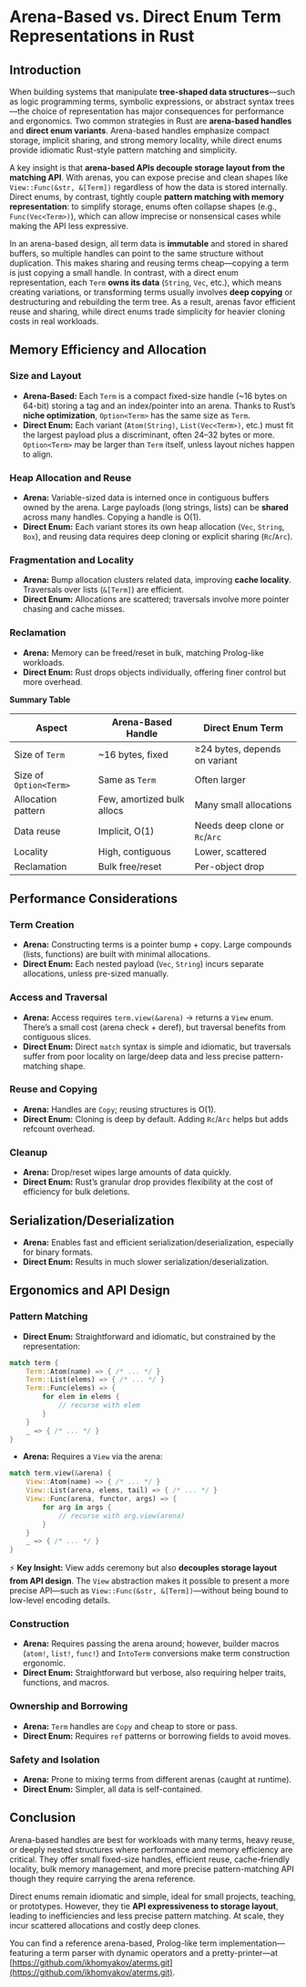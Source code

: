 # Arena-Based vs. Direct Enum Term Representations in Rust

## Introduction  

When building systems that manipulate **tree-shaped data structures**—such as logic programming terms, symbolic expressions, or abstract syntax trees—the choice of representation has major consequences for performance and ergonomics. Two common strategies in Rust are **arena-based handles** and **direct enum variants**. Arena-based handles emphasize compact storage, implicit sharing, and strong memory locality, while direct enums provide idiomatic Rust-style pattern matching and simplicity.  

A key insight is that **arena-based APIs decouple storage layout from the matching API**. With arenas, you can expose precise and clean shapes like `View::Func(&str, &[Term])` regardless of how the data is stored internally. Direct enums, by contrast, tightly couple **pattern matching with memory representation**: to simplify storage, enums often collapse shapes (e.g., `Func(Vec<Term>)`), which can allow imprecise or nonsensical cases while making the API less expressive.  

In an arena-based design, all term data is **immutable** and stored in shared buffers, so multiple handles can point to the same structure without duplication. This makes sharing and reusing terms cheap—copying a term is just copying a small handle. In contrast, with a direct enum representation, each `Term` **owns its data** (`String`, `Vec`, etc.), which means creating variations, or transforming terms usually involves **deep copying** or destructuring and rebuilding the term tree. As a result, arenas favor efficient reuse and sharing, while direct enums trade simplicity for heavier cloning costs in real workloads.

## Memory Efficiency and Allocation

### Size and Layout
- **Arena-Based:** Each `Term` is a compact fixed-size handle (~16 bytes on 64-bit) storing a tag and an index/pointer into an arena. Thanks to Rust’s **niche optimization**, `Option<Term>` has the same size as `Term`.  
- **Direct Enum:** Each variant (`Atom(String)`, `List(Vec<Term>)`, etc.) must fit the largest payload plus a discriminant, often 24–32 bytes or more. `Option<Term>` may be larger than `Term` itself, unless layout niches happen to align.

### Heap Allocation and Reuse
- **Arena:** Variable-sized data is interned once in contiguous buffers owned by the arena. Large payloads (long strings, lists) can be **shared** across many handles. Copying a handle is O(1).  
- **Direct Enum:** Each variant stores its own heap allocation (`Vec`, `String`, `Box`), and reusing data requires deep cloning or explicit sharing (`Rc`/`Arc`).

### Fragmentation and Locality
- **Arena:** Bump allocation clusters related data, improving **cache locality**. Traversals over lists (`&[Term]`) are efficient.  
- **Direct Enum:** Allocations are scattered; traversals involve more pointer chasing and cache misses.

### Reclamation
- **Arena:** Memory can be freed/reset in bulk, matching Prolog-like workloads.  
- **Direct Enum:** Rust drops objects individually, offering finer control but more overhead.

**Summary Table**

| Aspect                 | Arena-Based Handle         | Direct Enum Term                      |
| ---------------------- | -------------------------- | ------------------------------------- |
| Size of `Term`         | ~16 bytes, fixed           | ≥24 bytes, depends on variant         |
| Size of `Option<Term>` | Same as `Term`             | Often larger                          |
| Allocation pattern     | Few, amortized bulk allocs | Many small allocations                |
| Data reuse             | Implicit, O(1)             | Needs deep clone or `Rc`/`Arc`        |
| Locality               | High, contiguous           | Lower, scattered                      |
| Reclamation            | Bulk free/reset            | Per-object drop                       |

## Performance Considerations

### Term Creation
- **Arena:** Constructing terms is a pointer bump + copy. Large compounds (lists, functions) are built with minimal allocations.  
- **Direct Enum:** Each nested payload (`Vec`, `String`) incurs separate allocations, unless pre-sized manually.

### Access and Traversal
- **Arena:** Access requires `term.view(&arena)` → returns a `View` enum. There’s a small cost (arena check + deref), but traversal benefits from contiguous slices.  
- **Direct Enum:** Direct `match` syntax is simple and idiomatic, but traversals suffer from poor locality on large/deep data and less precise pattern-matching shape.

### Reuse and Copying
- **Arena:** Handles are `Copy`; reusing structures is O(1).  
- **Direct Enum:** Cloning is deep by default. Adding `Rc`/`Arc` helps but adds refcount overhead.

### Cleanup
- **Arena:** Drop/reset wipes large amounts of data quickly.  
- **Direct Enum:** Rust’s granular drop provides flexibility at the cost of efficiency for bulk deletions.

## Serialization/Deserialization

* **Arena:** Enables fast and efficient serialization/deserialization, especially for binary formats.
* **Direct Enum:** Results in much slower serialization/deserialization.

## Ergonomics and API Design  

### Pattern Matching
- **Direct Enum:** Straightforward and idiomatic, but constrained by the representation:

```rust
match term {
    Term::Atom(name) => { /* ... */ }
    Term::List(elems) => { /* ... */ }
    Term::Func(elems) => {
        for elem in elems {
            // recurse with elem
        }
    }
    _ => { /* ... */ }
}
```

- **Arena:** Requires a `View` via the arena:

```rust
match term.view(&arena) {
    View::Atom(name) => { /* ... */ }
    View::List(arena, elems, tail) => { /* ... */ }
    View::Func(arena, functor, args) => {
        for arg in args {
            // recurse with arg.view(arena)
        }
    }
    _ => { /* ... */ }
}
```

⚡ **Key Insight:** View adds ceremony but also **decouples storage layout from API design**. The `View` abstraction makes it possible to present a more precise API—such as `View::Func(&str, &[Term])`—without being bound to low-level encoding details.  

### Construction

* **Arena:** Requires passing the arena around; however, builder macros (`atom!`, `list!`, `func!`) and `IntoTerm` conversions make term construction ergonomic.
* **Direct Enum:** Straightforward but verbose, also requiring helper traits, functions, and macros.

### Ownership and Borrowing
- **Arena:** `Term` handles are `Copy` and cheap to store or pass.  
- **Direct Enum:** Requires `ref` patterns or borrowing fields to avoid moves.

### Safety and Isolation
- **Arena:** Prone to mixing terms from different arenas (caught at runtime).  
- **Direct Enum:** Simpler, all data is self-contained.

## Conclusion  

Arena-based handles are best for workloads with many terms, heavy reuse, or deeply nested structures where performance and memory efficiency are critical. They offer small fixed-size handles, efficient reuse, cache-friendly locality, bulk memory management, and more precise pattern-matching API though they require carrying the arena reference.  

Direct enums remain idiomatic and simple, ideal for small projects, teaching, or prototypes. However, they tie **API expressiveness to storage layout**, leading to inefficiencies and less precise pattern matching. At scale, they incur scattered allocations and costly deep clones.

You can find a reference arena-based, Prolog-like term implementation—featuring a term parser with dynamic operators and a pretty-printer—at [https://github.com/ikhomyakov/aterms.git](https://github.com/ikhomyakov/aterms.git).

